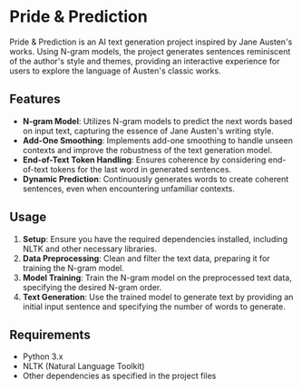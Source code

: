 # Pride & Prediction

Pride & Prediction is an AI text generation project inspired by Jane Austen's works. Using N-gram models, the project generates sentences reminiscent of the author's style and themes, providing an interactive experience for users to explore the language of Austen's classic works.

## Features

- **N-gram Model**: Utilizes N-gram models to predict the next words based on input text, capturing the essence of Jane Austen's writing style.
- **Add-One Smoothing**: Implements add-one smoothing to handle unseen contexts and improve the robustness of the text generation model.
- **End-of-Text Token Handling**: Ensures coherence by considering end-of-text tokens for the last word in generated sentences.
- **Dynamic Prediction**: Continuously generates words to create coherent sentences, even when encountering unfamiliar contexts.

## Usage

1. **Setup**: Ensure you have the required dependencies installed, including NLTK and other necessary libraries.
2. **Data Preprocessing**: Clean and filter the text data, preparing it for training the N-gram model.
3. **Model Training**: Train the N-gram model on the preprocessed text data, specifying the desired N-gram order.
4. **Text Generation**: Use the trained model to generate text by providing an initial input sentence and specifying the number of words to generate.

## Requirements

- Python 3.x
- NLTK (Natural Language Toolkit)
- Other dependencies as specified in the project files

